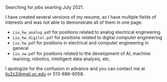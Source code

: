 Searching for jobs searting July 2021.

I have created several versions of my resume, as I have multiple fields of interests and was not able to demonstrate all of them in one page.
- `Liu_hw_analog.pdf` for positions related to analog electrical engineering
- `Liu_hw_digital.pdf` for positions related to digital computer engineering
- `Liu_hw.pdf` for positions in electrical and computer engineering in general
- `Liu_sw.pdf` for positions related to the development of AI, machine learning, robotics, intelligent data analysis, etc.

I apologize for the confusion in advance and you can contact me at liu2z2@mail.uc.edu or 513-886-6058.
